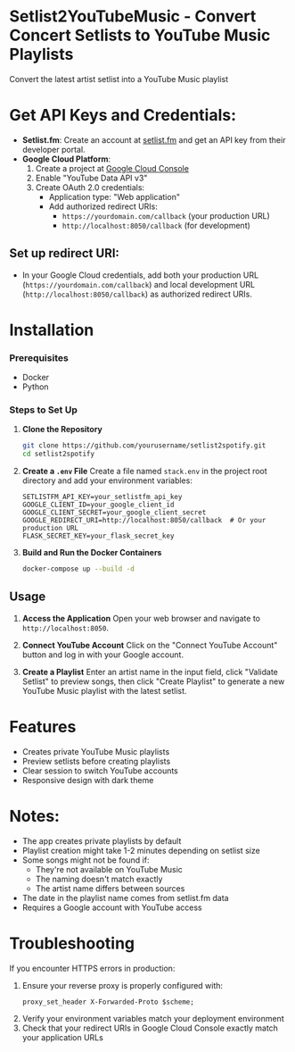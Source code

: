 # Setlist2YouTubeMusic - Convert Concert Setlists to YouTube Music Playlists
Convert the latest artist setlist into a YouTube Music playlist

# Get API Keys and Credentials:

- **Setlist.fm**: Create an account at [setlist.fm](https://www.setlist.fm/) and get an API key from their developer portal.
- **Google Cloud Platform**: 
  1. Create a project at [Google Cloud Console](https://console.cloud.google.com/)
  2. Enable "YouTube Data API v3"
  3. Create OAuth 2.0 credentials:
     - Application type: "Web application"
     - Add authorized redirect URIs:
       - `https://yourdomain.com/callback` (your production URL)
       - `http://localhost:8050/callback` (for development)

## Set up redirect URI:
- In your Google Cloud credentials, add both your production URL (`https://yourdomain.com/callback`) and local development URL (`http://localhost:8050/callback`) as authorized redirect URIs.

# Installation

### Prerequisites
- Docker
- Python

### Steps to Set Up
1. **Clone the Repository**
   ```bash
   git clone https://github.com/yourusername/setlist2spotify.git
   cd setlist2spotify
   ```

2. **Create a `.env` File**
   Create a file named `stack.env` in the project root directory and add your environment variables:
   ```
   SETLISTFM_API_KEY=your_setlistfm_api_key
   GOOGLE_CLIENT_ID=your_google_client_id
   GOOGLE_CLIENT_SECRET=your_google_client_secret
   GOOGLE_REDIRECT_URI=http://localhost:8050/callback  # Or your production URL
   FLASK_SECRET_KEY=your_flask_secret_key
   ```

3. **Build and Run the Docker Containers**
   ```bash
   docker-compose up --build -d
   ```
  
## Usage

1. **Access the Application**
   Open your web browser and navigate to `http://localhost:8050`.

2. **Connect YouTube Account**
   Click on the "Connect YouTube Account" button and log in with your Google account.

3. **Create a Playlist**
   Enter an artist name in the input field, click "Validate Setlist" to preview songs, then click "Create Playlist" to generate a new YouTube Music playlist with the latest setlist.

# Features
- Creates private YouTube Music playlists
- Preview setlists before creating playlists
- Clear session to switch YouTube accounts
- Responsive design with dark theme

# Notes:
- The app creates private playlists by default
- Playlist creation might take 1-2 minutes depending on setlist size
- Some songs might not be found if:
  - They're not available on YouTube Music
  - The naming doesn't match exactly
  - The artist name differs between sources
- The date in the playlist name comes from setlist.fm data
- Requires a Google account with YouTube access

# Troubleshooting
If you encounter HTTPS errors in production:
1. Ensure your reverse proxy is properly configured with:
   ```nginx
   proxy_set_header X-Forwarded-Proto $scheme;
   ```
2. Verify your environment variables match your deployment environment
3. Check that your redirect URIs in Google Cloud Console exactly match your application URLs